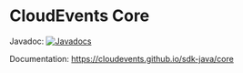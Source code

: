 # CloudEvents Core

Javadoc: [![Javadocs](http://www.javadoc.io/badge/io.cloudevents/cloudevents-core.svg?color=green)](http://www.javadoc.io/doc/io.cloudevents/cloudevents-core)

Documentation: https://cloudevents.github.io/sdk-java/core
